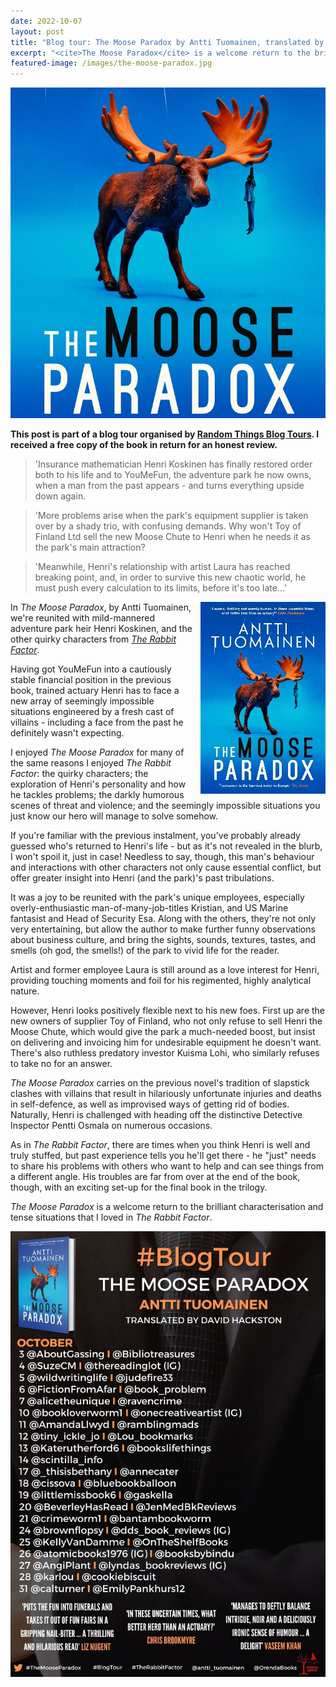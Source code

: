 ```yaml
---
date: 2022-10-07
layout: post
title: "Blog tour: The Moose Paradox by Antti Tuomainen, translated by David Hackston"
excerpt: "<cite>The Moose Paradox</cite> is a welcome return to the brilliant characterisation and tense situations that I loved in <cite>The Rabbit Factor</cite>."
featured-image: /images/the-moose-paradox.jpg
---
```


![The Moose Paradox](/images/the-moose-paradox.jpg)

**This post is part of a blog tour organised by [Random Things Blog Tours](http://randomthingsthroughmyletterbox.blogspot.com/p/services-to-publishers-authors-blog.html). I received a free copy of the book in return for an honest review.**

> 'Insurance mathematician Henri Koskinen has finally restored order both to his life and to YouMeFun, the adventure park he now owns, when a man from the past appears - and turns everything upside down again.

> 'More problems arise when the park's equipment supplier is taken over by a shady trio, with confusing demands. Why won't Toy of Finland Ltd sell the new Moose Chute to Henri when he needs it as the park's main attraction?

> 'Meanwhile, Henri's relationship with artist Laura has reached breaking point, and, in order to survive this new chaotic world, he must push every calculation to its limits, before it's too late...'

<img src="/images/the-moose-paradox-200.jpg" alt="The Moose Paradox" style="float: right; margin-bottom: 10px; margin-left: 10px;">

In <cite>The Moose Paradox</cite>, by Antti Tuomainen, we're reunited with mild-mannered adventure park heir Henri Koskinen, and the other quirky characters from [<cite>The Rabbit Factor</cite>](/blog-tour-the-rabbit-factor/).

Having got YouMeFun into a cautiously stable financial position in the previous book, trained actuary Henri has to face a new array of seemingly impossible situations engineered by a fresh cast of villains - including a face from the past he definitely wasn't expecting.

I enjoyed <cite>The Moose Paradox</cite> for many of the same reasons I enjoyed <cite>The Rabbit Factor</cite>: the quirky characters; the exploration of Henri's personality and how he tackles problems; the darkly humorous scenes of threat and violence; and the seemingly impossible situations you just know our hero will manage to solve somehow.

If you're familiar with the previous instalment, you've probably already guessed who's returned to Henri's life - but as it's not revealed in the blurb, I won't spoil it, just in case! Needless to say, though, this man's behaviour and interactions with other characters not only cause essential conflict, but offer greater insight into Henri (and the park)'s past tribulations.

It was a joy to be reunited with the park's unique employees, especially overly-enthusiastic man-of-many-job-titles Kristian, and US Marine fantasist and Head of Security Esa. Along with the others, they're not only very entertaining, but allow the author to make further funny observations about business culture, and bring the sights, sounds, textures, tastes, and smells (oh god, the smells!) of the park to vivid life for the reader.

Artist and former employee Laura is still around as a love interest for Henri, providing touching moments and foil for his regimented, highly analytical nature.

However, Henri looks positively flexible next to his new foes. First up are the new owners of supplier Toy of Finland, who not only refuse to sell Henri the Moose Chute, which would give the park a much-needed boost, but insist on delivering and invoicing him for undesirable equipment he doesn't want. There's also ruthless predatory investor Kuisma Lohi, who similarly refuses to take no for an answer.

<cite>The Moose Paradox</cite> carries on the previous novel's tradition of slapstick clashes with villains that result in hilariously unfortunate injuries and deaths in self-defence, as well as improvised ways of getting rid of bodies. Naturally, Henri is challenged with heading off the distinctive Detective Inspector Pentti Osmala on numerous occasions.

As in <cite>The Rabbit Factor</cite>, there are times when you think Henri is well and truly stuffed, but past experience tells you he'll get there - he "just" needs to share his problems with others who want to help and can see things from a different angle. His troubles are far from over at the end of the book, though, with an exciting set-up for the final book in the trilogy.

<cite>The Moose Paradox</cite> is a welcome return to the brilliant characterisation and tense situations that I loved in <cite>The Rabbit Factor</cite>.

![The Moose Paradox blog tour banner](/images/the-moose-paradox-banner.jpg)
